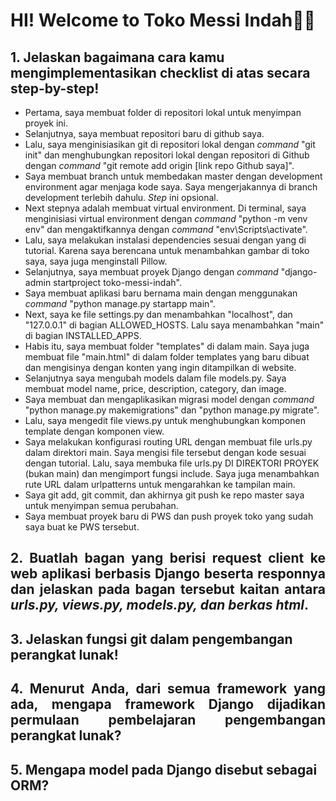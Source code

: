 <h1><b>HI! Welcome to Toko Messi Indah🤩😎</b></h1>
<div>
    <h2>
    1. Jelaskan bagaimana cara kamu mengimplementasikan checklist di atas secara step-by-step!</h2>
    <p align="justify">
    <ul>
        <li>
            Pertama, saya membuat folder di repositori lokal untuk menyimpan proyek ini. 
        </li>
        <li>
            Selanjutnya, saya membuat repositori baru di github saya. 
        </li>
        <li>
            Lalu, saya menginisiasikan git di repositori lokal dengan <i>command</i> "git init" dan menghubungkan repositori lokal dengan repositori di Github dengan <i>command</i> "git remote add origin [link repo Github saya]". 
        </li>
        <li>
            Saya membuat branch untuk membedakan master dengan development environment agar menjaga kode saya. Saya mengerjakannya di branch development terlebih dahulu. 
            <i>Step</i> ini opsional.
        </li>
        <li>
            Next stepnya adalah membuat virtual environment. Di terminal, saya menginisiasi virtual environment dengan <i>command</i> "python -m venv env" dan mengaktifkannya dengan <i>command</i> "env\Scripts\activate". 
        </li>
        <li>
            Lalu, saya melakukan instalasi dependencies sesuai dengan yang di tutorial. Karena saya berencana untuk menambahkan gambar di toko saya, saya juga menginstall Pillow.
        </li>
        <li>
            Selanjutnya, saya membuat proyek Django dengan <i>command</i> "django-admin startproject toko-messi-indah".
        </li>
        <li>
            Saya membuat aplikasi baru bernama main dengan menggunakan <i>command</i> "python manage.py startapp main". 
        </li>
        <li>
            Next, saya ke file settings.py dan menambahkan "localhost", dan "127.0.0.1" di bagian ALLOWED_HOSTS. Lalu saya menambahkan "main" di bagian INSTALLED_APPS.
        </li>
        <li>
            Habis itu, saya membuat folder "templates" di dalam main. Saya juga membuat file "main.html" di dalam folder templates yang baru dibuat dan mengisinya dengan konten yang ingin ditampilkan di website.
        </li>
        <li>
            Selanjutnya saya mengubah models dalam file models.py. Saya membuat model name, price, description, category, dan image. 
        </li>
        <li>
            Saya membuat dan mengaplikasikan migrasi model dengan <i>command</i> "python manage.py makemigrations" dan "python manage.py migrate".
        </li>
        <li>
            Lalu, saya mengedit file views.py untuk menghubungkan komponen template dengan komponen view.
        </li>
        <li>
            Saya melakukan konfigurasi routing URL dengan membuat file urls.py dalam direktori main. Saya mengisi file tersebut dengan kode sesuai dengan tutorial. Lalu, saya membuka file urls.py DI DIREKTORI PROYEK (bukan main) dan mengimport fungsi include. Saya juga menambahkan rute URL dalam urlpatterns untuk mengarahkan ke tampilan main.
        </li>
        <li>
            Saya git add, git commit, dan akhirnya git push ke repo master saya untuk menyimpan semua perubahan.
        </li>
        <li>
            Saya membuat proyek baru di PWS dan push proyek toko yang sudah saya buat ke PWS tersebut.
        </li>
    </ul>
    </p>
</div>
<div>
    <h2 align="justify">
    2. Buatlah bagan yang berisi request client ke web aplikasi berbasis Django beserta responnya dan jelaskan pada bagan tersebut kaitan antara <i>urls.py, views.py, models.py, dan berkas html</i>.
    </h2>
</div>
<div>
    <h2>3. Jelaskan fungsi git dalam pengembangan perangkat lunak!</h2>
</div>
<div>
    <h2 align="justify">
    4. Menurut Anda, dari semua framework yang ada, mengapa framework Django dijadikan permulaan pembelajaran pengembangan perangkat lunak?</h2>
</div>
<div>
    <h2>5. Mengapa model pada Django disebut sebagai ORM?</h2>
</div>